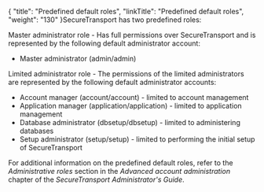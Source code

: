 {
    "title": "Predefined default roles",
    "linkTitle": "Predefined default roles",
    "weight": "130"
}<span class="mc-variable suite_variables.SecureTransportName variable">SecureTransport</span> has two predefined roles:

Master administrator role - Has full permissions over <span class="mc-variable axway_variables.Component_Short_Name variable">SecureTransport</span> and is represented by the following default administrator account:

-   Master administrator (admin/admin)

Limited administrator role - The permissions of the limited administrators are represented by the following default administrator accounts:

-   Account manager (account/account) - limited to account management
-   Application manager (application/application) - limited to application management
-   Database administrator (dbsetup/dbsetup) - limited to administering databases
-   Setup administrator (setup/setup) - limited to performing the initial setup of <span class="mc-variable suite_variables.SecureTransportName variable">SecureTransport</span>

For additional information on the predefined default roles, refer to the *Administrative roles* section in the *Advanced account administration* chapter of the <span class="redirect_st_ag" cshid="admin" data-version="5.3.5">*<span class="mc-variable axway_variables.Component_Short_Name variable">SecureTransport</span> Administrator's Guide*</span>.

